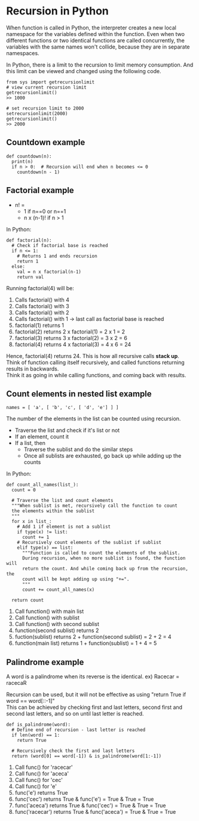 # Recursion in Python
When function is called in Python, the interpreter creates a new local namespace for the variables defined within the function.
Even when two different functions or two identical functions are called concurrently, the variables with the same names won't collide, 
because they are in separate namespaces.

In Python, there is a limit to the recursion to limit memory consumption. And this limit can be viewed and changed using the following code.

    from sys import getrecursionlimit
    # view current recursion limit
    getrecursionlimit()
    >> 1000
    
    # set recursion limit to 2000
    setrecursionlimit(2000)
    getrecursionlimit()
    >> 2000
  
## Countdown example
    def countdown(n):
      print(n)
      if n > 0:  # Recursion will end when n becomes <= 0
        countdown(n - 1)

## Factorial example
- n! = 
  - 1 if n==0 or n==1
  - n x (n-1)! if n > 1

In Python:

    def factorial(n):
      # Check if factorial base is reached
      if n <= 1:  
        # Returns 1 and ends recursion
        return 1
      else:
        val = n x factorial(n-1)
        return val
        
Running factorial(4) will be:

1. Calls factorial() with 4
2. Calls factorial() with 3
3. Calls factorial() with 2
4. Calls factorial() with 1 -> last call as factorial base is reached
5. factorial(1) returns 1
6. factorial(2) returns 2 x factorial(1) = 2 x 1 = 2
7. factorial(3) returns 3 x factorial(2) = 3 x 2 = 6
8. factorial(4) returns 4 x factorial(3) = 4 x 6 = 24

Hence, factorial(4) returns 24. This is how all recursive calls <b>stack up</b>.<br>
Think of function calling itself recursively, and called functions returning results in backwards.<br>
Think it as going in while calling functions, and coming back with results.

## Count elements in nested list example
    names = [ 'a', [ 'b', 'c', [ 'd', 'e'] ] ]
    
 The number of the elements in the list can be counted using recursion.
 - Traverse the list and check if it's list or not
 - If an element, count it
 - If a list, then
   - Traverse the sublist and do the similar steps
   - Once all sublists are exhausted, go back up while adding up the counts

In Python:

    def count_all_names(list_):
      count = 0

      # Traverse the list and count elements
      """When sublist is met, recursively call the function to count 
      the elements within the sublist
      """
      for x in list_:  
        # Add 1 if element is not a sublist
        if type(x) != list:
          count += 1
        # Recursively count elements of the sublist if sublist
        elif type(x) == list:
          """Function is called to count the elements of the sublist.
          During recursion, when no more sublist is found, the function will
          return the count. And while coming back up from the recursion, the
          count will be kept adding up using "+=".
          """
          count += count_all_names(x)

      return count
      
 1. Call function() with main list
 2. Call function() with sublist
 3. Call function() with second sublist
 4. function(second sublist) returns 2
 5. fuction(sublist) returns 2 + function(second sublist) = 2 + 2 = 4
 6. function(main list) returns 1 + function(sublist) = 1 + 4 = 5

## Palindrome example
A word is a palindrome when its reverse is the identical. ex) Racecar = racecaR

Recursion can be used, but it will not be effective as using "return True if word == word\[::-1\]"<br>
This can be achieved by checking first and last letters, second first and second last letters, and so on
until last letter is reached.

    def is_palindrome(word):
      # Define end of recursion - last letter is reached
      if len(word) == 1:
        return True
      
      # Recursively check the first and last letters
      return (word[0] == word[-1]) & is_palindrome(word[1:-1])
      
1. Call func() for 'racecar'
2. Call func() for 'aceca'
3. Call func() for 'cec'
4. Call func() for 'e'
5. func('e') returns True
6. func('cec') returns True & func('e') = True & True = True
7. func('aceca') returns True & func('cec') = True & True = True
8. func('racecar') returns True & func('aceca') = True & True = True
      
        
        
    





